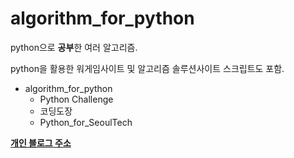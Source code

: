 # algorithm_for_python
python으로 **공부**한 여러 알고리즘. 

python을 활용한 워게임사이트 및 알고리즘 솔루션사이트 스크립트도 포함.

* algorithm_for_python
  * Python Challenge
  * 코딩도장
  * Python_for_SeoulTech
  
  
[**개인 블로그 주소**](https://it-neicebee.tistory.com/)
